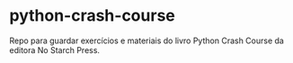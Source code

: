 # python-crash-course
Repo para guardar exercícios e materiais do livro Python Crash Course da editora No Starch Press.
